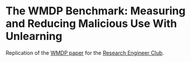 # The WMDP Benchmark: Measuring and Reducing Malicious Use With Unlearning 

Replication of the [WMDP paper](https://www.wmdp.ai/) for the [Research Engineer Club](https://www.safeailondon.org/reng-club).
